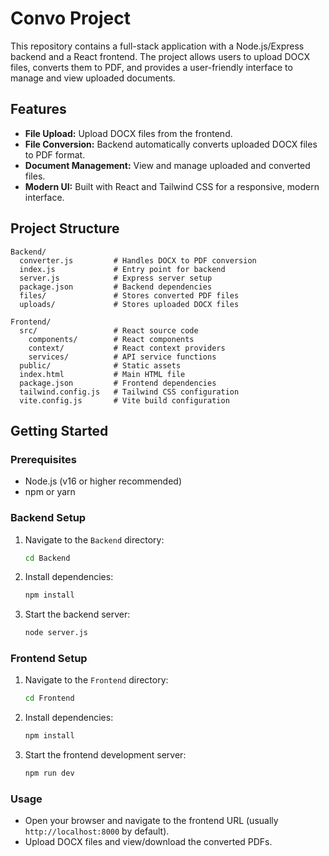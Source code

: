 # Convo Project

This repository contains a full-stack application with a Node.js/Express backend and a React frontend. The project allows users to upload DOCX files, converts them to PDF, and provides a user-friendly interface to manage and view uploaded documents.

## Features

- **File Upload:** Upload DOCX files from the frontend.
- **File Conversion:** Backend automatically converts uploaded DOCX files to PDF format.
- **Document Management:** View and manage uploaded and converted files.
- **Modern UI:** Built with React and Tailwind CSS for a responsive, modern interface.

## Project Structure

```
Backend/
  converter.js         # Handles DOCX to PDF conversion
  index.js             # Entry point for backend
  server.js            # Express server setup
  package.json         # Backend dependencies
  files/               # Stores converted PDF files
  uploads/             # Stores uploaded DOCX files

Frontend/
  src/                 # React source code
    components/        # React components
    context/           # React context providers
    services/          # API service functions
  public/              # Static assets
  index.html           # Main HTML file
  package.json         # Frontend dependencies
  tailwind.config.js   # Tailwind CSS configuration
  vite.config.js       # Vite build configuration
```

## Getting Started

### Prerequisites
- Node.js (v16 or higher recommended)
- npm or yarn

### Backend Setup
1. Navigate to the `Backend` directory:
   ```sh
   cd Backend
   ```
2. Install dependencies:
   ```sh
   npm install
   ```
3. Start the backend server:
   ```sh
   node server.js
   ```

### Frontend Setup
1. Navigate to the `Frontend` directory:
   ```sh
   cd Frontend
   ```
2. Install dependencies:
   ```sh
   npm install
   ```
3. Start the frontend development server:
   ```sh
   npm run dev
   ```

### Usage
- Open your browser and navigate to the frontend URL (usually `http://localhost:8000` by default).
- Upload DOCX files and view/download the converted PDFs.


